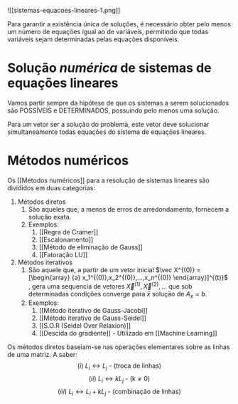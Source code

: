 
![[sistemas-equacoes-lineares-1.png]]

Para garantir a existência única de soluções, é necessário obter pelo menos um número de equações igual ao de variáveis, permitindo que todas variáveis sejam determinadas pelas equações disponíveis.

# Solução *numérica* de sistemas de equações lineares

Vamos partir sempre da hipótese de que os sistemas a serem solucionados são POSSÍVEIS e DETERMINADOS, possuindo pelo menos uma solução.

Para um vetor ser a solução do problema, este vetor deve solucionar simultaneamente todas equações do sistema de equações lineares.

# Métodos numéricos

Os [[Métodos numéricos]] para a resolução de sistemas lineares são divididos em duas categorias:
1. Métodos diretos
	1. São aqueles que, a menos de erros de arredondamento, fornecem a solução exata.
	2. Exemplos:
		1. [[Regra de Cramer]]
		2. [[Escalonamento]]
		3. [[Método de eliminação de Gauss]]
		4. [[Fatoração LU]]
2. Métodos iterativos 
	1. São aquele que,  a partir de um vetor inicial $\vec X^{(0)} = [\begin{array}  {a} x_1^{(0)},x_2^{(0)},...,x_n^{(0)} \end{array}]^{(t)}$ , gera uma sequencia de vetores $\vec X^{(1)}, \vec X^{(2)}, ...$ que sob determinadas condições converge para $\bar{x}$ solução de $A_x=b$.   
	2. Exemplos:
		1. [[Método iterativo de Gauss-Jacobi]]
		2. [[Método iterativo de Gauss-Seidel]]
		3. [[S.O.R (Seidel Over Relaxion)]]
		4. [[Descida do gradiente]] - Utilizado em [[Machine Learning]]


Os métodos diretos baseiam-se nas operações elementares sobre as linhas de uma matriz. A saber:
$$
(i) \text{  }  L_i \leftrightarrow L_j\text{ - (troca de linhas)}
$$
$$
(ii) \text{  }L_i \leftrightarrow kL_j \text{ - (k} \not = 0)
$$
$$
(iii) \text{  } L_i \leftrightarrow L_i + kL_j \text{ - (combinação de linhas)}
$$
